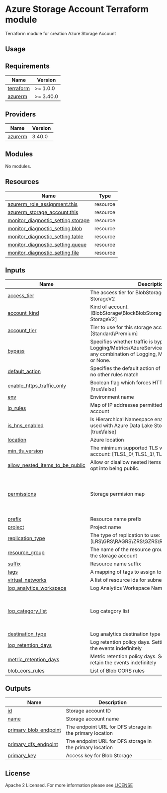 # Azure Storage Account Terraform module
Terraform module for creation Azure Storage Account

## Usage

<!-- BEGIN_TF_DOCS -->
## Requirements

| Name                                                                      | Version    |
|---------------------------------------------------------------------------|------------|
| <a name="requirement_terraform"></a> [terraform](#requirement\_terraform) | >= 1.0.0   |
| <a name="requirement_azurerm"></a> [azurerm](#requirement\_azurerm)       | >= 3.40.0  |

## Providers

| Name                                                           | Version |
|----------------------------------------------------------------|---------|
| <a name="provider_azurerm"></a> [azurerm](#provider\_azurerm)  | 3.40.0 |

## Modules

No modules.

## Resources

| Name                                                                                                                                             | Type |
|--------------------------------------------------------------------------------------------------------------------------------------------------|------|
| [azurerm_role_assignment.this](https://registry.terraform.io/providers/hashicorp/azurerm/latest/docs/resources/role_assignment)                  | resource |
| [azurerm_storage_account.this](https://registry.terraform.io/providers/hashicorp/azurerm/latest/docs/resources/storage_account)                  | resource |
| [monitor_diagnostic_setting.storage](https://registry.terraform.io/providers/hashicorp/azurerm/latest/docs/resources/monitor_diagnostic_setting) | resource |
| [monitor_diagnostic_setting.blob](https://registry.terraform.io/providers/hashicorp/azurerm/latest/docs/resources/monitor_diagnostic_setting)    | resource |
| [monitor_diagnostic_setting.table](https://registry.terraform.io/providers/hashicorp/azurerm/latest/docs/resources/monitor_diagnostic_setting)   | resource |
| [monitor_diagnostic_setting.queue](https://registry.terraform.io/providers/hashicorp/azurerm/latest/docs/resources/monitor_diagnostic_setting)   | resource |
| [monitor_diagnostic_setting.file](https://registry.terraform.io/providers/hashicorp/azurerm/latest/docs/resources/monitor_diagnostic_setting)    | resource |

## Inputs

| Name                                                                                                                                      | Description                                                                                                                                             | Type                | Default                                                                             | Required |
|-------------------------------------------------------------------------------------------------------------------------------------------|---------------------------------------------------------------------------------------------------------------------------------------------------------|---------------------|-------------------------------------------------------------------------------------|:--------:|
| <a name="input_access_tier"></a> [access\_tier](#input\_access\_tier)                                                                     | The access tier for BlobStorage, FileStorage and StorageV2                                                                                              | `string`            | `"Hot"`                                                                             |    no    |
| <a name="input_account_kind"></a> [account\_kind](#input\_account\_kind)                                                                  | Kind of account. [BlobStorage\BlockBlobStorage\FileStorage\Storage\ StorageV2]                                                                          | `string`            | `"StorageV2"`                                                                       |    no    |
| <a name="input_account_tier"></a> [account\_tier](#input\_account\_tier)                                                                  | Tier to use for this storage account: [Standard\Premium]                                                                                                | `string`            | `"Standard"`                                                                        |    no    |
| <a name="input_bypass"></a> [bypass](#input\_bypass)                                                                                      | Specifies whether traffic is bypassed for Logging/Metrics/AzureServices. Valid options are any combination of Logging, Metrics, AzureServices, or None. | `set(string)`       | <pre>[<br>  "AzureServices"<br>]</pre>                                              |    no    |
| <a name="input_default_action"></a> [default\_action](#input\_default\_action)                                                            | Specifies the default action of allow or deny when no other rules match                                                                                 | `string`            | `"Deny"`                                                                            |    no    |
| <a name="input_enable_https_traffic_only"></a> [enable\_https\_traffic\_only](#input\_enable\_https\_traffic\_only)                       | Boolean flag which forces HTTPS if enabled: [true\false]                                                                                                | `bool`              | `true`                                                                              |    no    |
| <a name="input_env"></a> [env](#input\_env)                                                                                               | Environment name                                                                                                                                        | `string`            | n/a                                                                                 |   yes    |
| <a name="input_ip_rules"></a> [ip\_rules](#input\_ip\_rules)                                                                              | Map of IP addresses permitted to access storage account                                                                                                 | `map(string)`       | `null`                                                                              |    no    |
| <a name="input_is_hns_enabled"></a> [is\_hns\_enabled](#input\_is\_hns\_enabled)                                                          | Is Hierarchical Namespace enabled? This can be used with Azure Data Lake Storage Gen 2: [true\false]                                                    | `bool`              | `true`                                                                              |    no    |
| <a name="input_location"></a> [location](#input\_location)                                                                                | Azure location                                                                                                                                          | `string`            | n/a                                                                                 |   yes    |
| <a name="input_min_tls_version"></a> [min\_tls\_version](#input\_min\_tls\_version)                                                       | The minimum supported TLS version for the storage account: [TLS1\_0\ TLS1\_1\ TLS1\_2]                                                                  | `string`            | `"TLS1_2"`                                                                          |    no    |
| <a name="input_allow_nested_items_to_be_public"></a> [allow\_nested\_items\_to\_be\_public](#input\_allow\_nested\_items\_to\_be\_public) | Allow or disallow nested items within this Account to opt into being public.                                                                            | `bool`              | `true`                                                                              |    no    |
| <a name="input_permissions"></a> [permissions](#input\_permissions)                                                                       | Storage permision map                                                                                                                                   | `list(map(string))` | <pre>[<br>  {<br>    "object_id": null,<br>    "role": null<br>  }<br>]</pre>       |    no    |
| <a name="input_prefix"></a> [prefix](#input\_prefix)                                                                                      | Resource name prefix                                                                                                                                    | `string`            | `""`                                                                                |    no    |
| <a name="input_project"></a> [project](#input\_project)                                                                                   | Project name                                                                                                                                            | `string`            | n/a                                                                                 |   yes    |
| <a name="input_replication_type"></a> [replication\_type](#input\_replication\_type)                                                      | The type of replication to use: [LRS\GRS\RAGRS\ZRS\GZRS\RAGZRS]                                                                                         | `string`            | `"GRS"`                                                                             |    no    |
| <a name="input_resource_group"></a> [resource\_group](#input\_resource\_group)                                                            | The name of the resource group in which to create the storage account                                                                                   | `string`            | n/a                                                                                 |   yes    |
| <a name="input_suffix"></a> [suffix](#input\_suffix)                                                                                      | Resource name suffix                                                                                                                                    | `string`            | `""`                                                                                |    no    |
| <a name="input_tags"></a> [tags](#input\_tags)                                                                                            | A mapping of tags to assign to the resource                                                                                                             | `map(any)`          | `{}`                                                                                |    no    |
| <a name="input_virtual_networks"></a> [virtual\_networks](#input\_virtual\_networks)                                                      | A list of resource ids for subnets                                                                                                                      | `list(string)`      | `null`                                                                              |    no    |
| <a name="input_log_analytics_workspace"></a> [log_analytics\_workspace](#input\_log\_analytics\_workspace)                                | Log Analytics Workspace Name to ID map                                                                                                                  | `map(string)`       | `{}`                                                                                |    no    |
| <a name="input_log_category_list"></a> [log\_category\_list](#input\_log\_category_list)                                                  | Log category list                                                                                                                                       | `list(string)`      | <pre> [ <br> "StorageRead", <br> "StorageWrite", <br> "StorageDelete" <br> ] </pre> |    no    |
| <a name="input_destination_type"></a> [destination\_type](#input\_destination\_type)                                                      | Log analytics destination type                                                                                                                          | `string`            | `Dedicated`                                                                         |    no    |
| <a name="input_log_retention_days"></a> [log\_retention\_days](#input\_log\_retention\_days)                                              | Log retention policy days. Setting this to 0 will retain the events indefinitely                                                                        | `number`            | `0`                                                                                 |    no    |
| <a name="input_metric_retention_days"></a> [metric\_retention\_days](#input\_metric\_retention\_days)                                     | Metric retention policy days. Setting this to 0 will retain the events indefinitely                                                                     | `number`            | `0`                                                                                 |    no    |
| <a name="input_blob_cors_rules"></a> [blob\_cors\_rules](#input\_blob\_cors\_rules)                                                       | List of Blob CORS rules                                                                                                                                 | `list(object({}))`  | `[]`                                                                                |    no    |


## Outputs

| Name                                                                                                    | Description                                              |
|---------------------------------------------------------------------------------------------------------|----------------------------------------------------------|
| <a name="output_id"></a> [id](#output\_id)                                                              | Storage account ID                                       |
| <a name="output_name"></a> [name](#output\_name)                                                        | Storage account name                                     |
| <a name="output_primary_blob_endpoint"></a> [primary\_blob\_endpoint](#output\_primary\_blob\_endpoint) | The endpoint URL for DFS storage in the primary location |
| <a name="output_primary_dfs_endpoint"></a> [primary\_dfs\_endpoint](#output\_primary\_dfs\_endpoint)    | The endpoint URL for DFS storage in the primary location |
| <a name="output_primary_key"></a> [primary\_key](#output\_primary\_key)                                 | Access key for Blob Storage                              |
<!-- END_TF_DOCS -->

## License

Apache 2 Licensed. For more information please see [LICENSE](https://github.com/data-platform-hq/terraform-azurerm-storage-account/tree/main/LICENSE)
